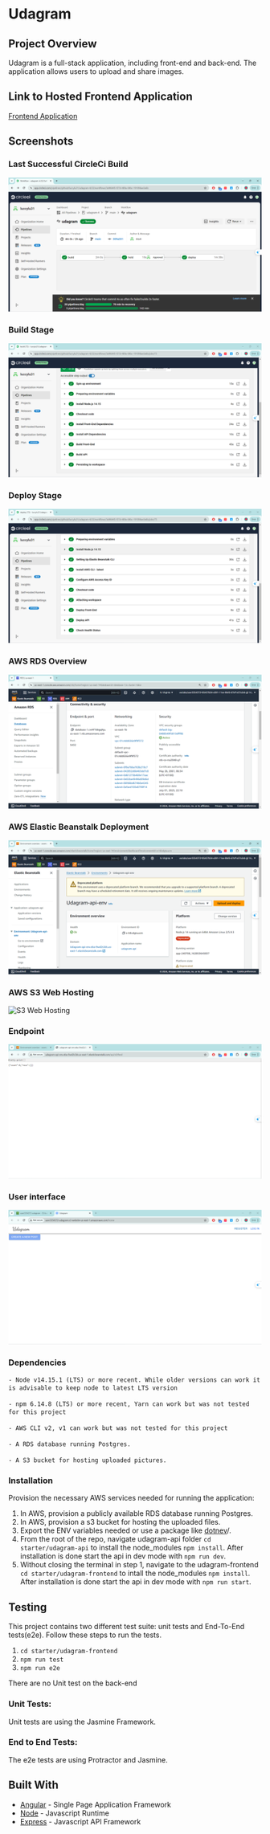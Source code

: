 # Udagram

## Project Overview

Udagram is a full-stack application, including front-end and back-end. The application allows users to upload and share images.

## Link to Hosted Frontend Application

[Frontend Application](http://user3354372-udagram.s3-website-us-east-1.amazonaws.com)

## Screenshots

### Last Successful CircleCi Build

![CircleCI Build](screenshots/CircleCI_overview.png)

### Build Stage

![Build Stage](screenshots/Build_stage.png)

### Deploy Stage

![Deploy Stage](screenshots/Deploy_stage.png)

### AWS RDS Overview

![RDS Overview](screenshots/RDS.png)

### AWS Elastic Beanstalk Deployment

![Elastic Beanstalk Deployment](screenshots/ElasticBeanstalk.png)

### AWS S3 Web Hosting

![S3 Web Hosting](screenshots/s3_web_hosting.png)

### Endpoint

![Endpoint](screenshots/Endpoint.png)

### User interface

![User interface](screenshots/UserInterface.png)

### Dependencies

```
- Node v14.15.1 (LTS) or more recent. While older versions can work it is advisable to keep node to latest LTS version

- npm 6.14.8 (LTS) or more recent, Yarn can work but was not tested for this project

- AWS CLI v2, v1 can work but was not tested for this project

- A RDS database running Postgres.

- A S3 bucket for hosting uploaded pictures.

```

### Installation

Provision the necessary AWS services needed for running the application:

1. In AWS, provision a publicly available RDS database running Postgres. <Place holder for link to classroom article>
1. In AWS, provision a s3 bucket for hosting the uploaded files. <Place holder for tlink to classroom article>
1. Export the ENV variables needed or use a package like [dotnev](https://www.npmjs.com/package/dotenv)/.
1. From the root of the repo, navigate udagram-api folder `cd starter/udagram-api` to install the node_modules `npm install`. After installation is done start the api in dev mode with `npm run dev`.
1. Without closing the terminal in step 1, navigate to the udagram-frontend `cd starter/udagram-frontend` to intall the node_modules `npm install`. After installation is done start the api in dev mode with `npm run start`.

## Testing

This project contains two different test suite: unit tests and End-To-End tests(e2e). Follow these steps to run the tests.

1. `cd starter/udagram-frontend`
1. `npm run test`
1. `npm run e2e`

There are no Unit test on the back-end

### Unit Tests:

Unit tests are using the Jasmine Framework.

### End to End Tests:

The e2e tests are using Protractor and Jasmine.

## Built With

- [Angular](https://angular.io/) - Single Page Application Framework
- [Node](https://nodejs.org) - Javascript Runtime
- [Express](https://expressjs.com/) - Javascript API Framework
